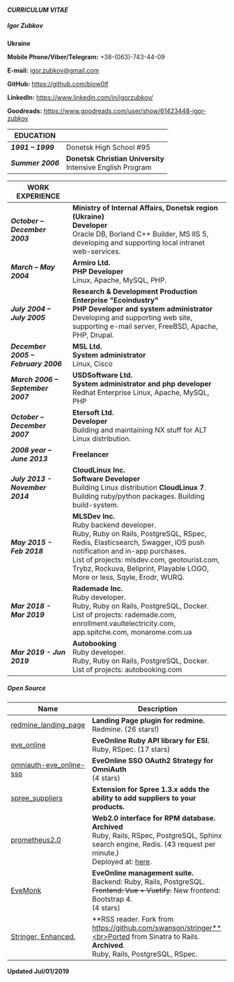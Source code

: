 #### *CURRICULUM VITAE*

##### *Igor Zubkov*

**Ukraine**

**Mobile Phone/Viber/Telegram:** +38-(063)-743-44-09

**E-mail:** igor.zubkov@gmail.com

**GitHub:** https://github.com/biow0lf

**LinkedIn:** https://www.linkedin.com/in/igorzubkov/

**Goodreads:** https://www.goodreads.com/user/show/61423448-igor-zubkov

| EDUCATION | |
|-----------|-|
| **_1991 – 1999_** | Donetsk High School #95 |
| **_Summer 2006_** | **Donetsk Christian University**<br>Intensive English Program |

| WORK EXPERIENCE | |
|-----------------|-|
| **_October – December 2003_** | **Ministry of Internal Affairs, Donetsk region (Ukraine)**<br>**Developer**<br>Oracle DB, Borland C++ Builder, MS IIS 5, developing and supporting local intranet web-services. |
| **_March – May 2004_** | **Armiro Ltd.**<br>**PHP Developer**<br>Linux, Apache, MySQL, PHP. |
| **_July 2004 – July 2005_** | **Research & Development Production Enterprise "Ecoindustry"**<br>**PHP Developer and system administrator**<br>Developing and supporting web site, supporting e-mail server, FreeBSD, Apache, PHP, Drupal. |
| **_December 2005 – February 2006_** | **MSL Ltd.**<br>**System administrator**<br>Linux, Cisco |
| **_March 2006 – September 2007_** | **USDSoftware Ltd.**<br>**System administrator and php developer**<br>Redhat Enterprise Linux, Apache, MySQL, PHP |
| **_October – December 2007_** | **Etersoft Ltd.**<br>**Developer**<br>Building and maintaining NX stuff for ALT Linux distribution. |
| **_2008 year – June 2013_** | **Freelancer** |
| **_July 2013 - November 2014_** | **CloudLinux Inc.**<br>**Software Developer**<br>Building Linux distribution **CloudLinux 7**. Building ruby/python packages. Building build-system. |
| **_May 2015 - Feb 2018_** | **MLSDev Inc.**<br>Ruby backend developer.<br>Ruby, Ruby on Rails, PostgreSQL, RSpec, Redis, Elasticsearch, Swagger, iOS push notification and in-app purchases.<br>List of projects: mlsdev.com, geotourist.com, Trybz, Rockuva, Beliprint, Playable LOGO, More or less, Sqyle, Erodr, WURQ.|
| **_Mar 2018 - Mar 2019_** | **Rademade Inc.**<br>Ruby developer.<br>Ruby, Ruby on Rails, PostgreSQL, Docker.<br>List of projects: rademade.com, enrollment.vaultelectricity.com, app.spitche.com, monarome.com.ua |
| **_Mar 2019 - Jun 2019_** | **Autobooking**<br>Ruby developer.<br>Ruby, Ruby on Rails, PostgreSQL, Docker.<br>List of projects: autobooking.com |

##### Open Source

| Name | Description |
|------|------------|
| <a href="https://github.com/biow0lf/redmine_landing_page">redmine_landing_page<a> | **Landing Page plugin for redmine.**<br>Redmine. (26 stars!) |
| <a href="https://github.com/evemonk/eve_online">eve_online</a> | **EveOnline Ruby API library for ESI.**<br>Ruby, RSpec. (17 stars) |
| <a href="https://github.com/evemonk/omniauth-eve_online-sso">omniauth-eve_online-sso</a> | **EveOnline SSO OAuth2 Strategy for OmniAuth**<br> (4 stars) |
| <a href="https://github.com/biow0lf/spree_suppliers">spree_suppliers</a> | **Extension for Spree 1.3.x adds the ability to add suppliers to your products.** |
| <a href="https://github.com/biow0lf/prometheus2.0">prometheus2.0</a> | **Web2.0 interface for RPM database.** **Archived**<br>Ruby, Rails, RSpec, PostgreSQL, Sphinx search engine, Redis. (43 request per minute.)<br> Deployed at: <a href="https://packages.altlinux.org/uk">here</a>. |
| <a href="https://github.com/evemonk/evemonk">EveMonk</a> | **EveOnline management suite.**<br>Backend: Ruby, Rails, PostgreSQL. ~~Frontend: Vue + Vuetify.~~ New frontend: Bootstrap 4. <br> (4 stars) |
| <a href="https://github.com/biow0lf/stringer">Stringer. Enhanced.</a> | **RSS reader. Fork from https://github.com/swanson/stringer**<br>Ported from Sinatra to Rails. **Archived**.<br>Ruby, Rails, PostgreSQL, RSpec. |

**Updated Jul/01/2019**
